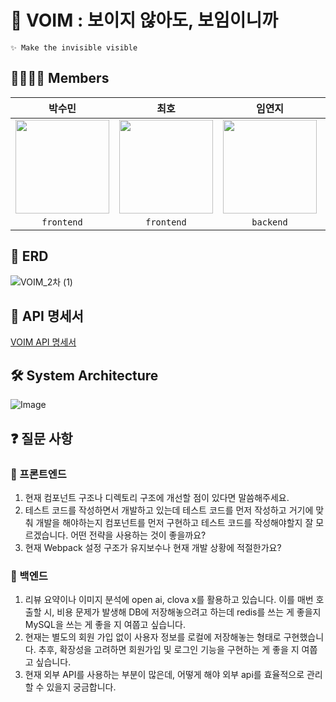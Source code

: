 # 👀 VOIM : 보이지 않아도, 보임이니까
````
✨ Make the invisible visible
````

## 👨‍👩‍👧‍👦 Members
<div align="center">
  
  | **박수민** | **최호** | **임연지** | **주정빈** |
  | :--------: | :------: | :--------: | :--------: |
  | <a href="https://github.com/psm1st"><img src="https://avatars.githubusercontent.com/u/145013061?v=4" width="150"> | <a href="https://github.com/choihooo"><img src="https://avatars.githubusercontent.com/u/67588757?v=4" width="150"> | <a href="https://github.com/yeonjy"><img src="https://avatars.githubusercontent.com/u/81320703?v=4" width="150"> | <a href="https://github.com/zyovn"><img src="https://avatars.githubusercontent.com/u/166782961?v=4" width="150"> | 
  | `frontend` | `frontend` | `backend` | `backend` |
  
</div>

## 📂 ERD
![VOIM_2차 (1)](https://github.com/user-attachments/assets/0eedd52a-c83f-4b5a-976f-7bf9fe7c6243)

## 📜 API 명세서
[VOIM API 명세서](https://voim.store/api/swagger-ui/index.html#/)

## 🛠️ System Architecture
![Image](https://github.com/user-attachments/assets/53748bbc-c56c-49dc-ac57-2584ac687067)

## ❓ 질문 사항
### 💚 프론트엔드
1. 현재 컴포넌트 구조나 디렉토리 구조에 개선할 점이 있다면 말씀해주세요. 
2. 테스트 코드를 작성하면서 개발하고 있는데 테스트 코드를 먼저 작성하고 거기에 맞춰 개발을 해야하는지 컴포넌트를 먼저 구현하고 테스트 코드를 작성해야할지 잘 모르겠습니다. 어떤 전략을 사용하는 것이 좋을까요?
3. 현재 Webpack 설정 구조가 유지보수나 현재 개발 상황에 적절한가요?

### 💙 백엔드
1. 리뷰 요약이나 이미지 분석에 open ai, clova x를 활용하고 있습니다. 이를 매번 호출할 시, 비용 문제가 발생해 DB에 저장해놓으려고 하는데 redis를 쓰는 게 좋을지 MySQL을 쓰는 게 좋을 지 여쭙고 싶습니다.
2. 현재는 별도의 회원 가입 없이 사용자 정보를 로컬에 저장해놓는 형태로 구현했습니다. 추후, 확장성을 고려하면 회원가입 및 로그인 기능을 구현하는 게 좋을 지 여쭙고 싶습니다.
3. 현재 외부 API를 사용하는 부분이 많은데, 어떻게 해야 외부 api를 효율적으로 관리할 수 있을지 궁금합니다.
